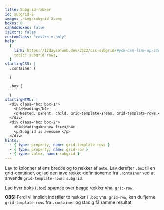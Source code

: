 ```yaml
---
title: Subgrid-rækker
id: subgrid-2
image: ./img/subgrid-2.png
boxes: 0
canAddBoxes: false
isExtra: false
customClass: "resize-x-only"
help:
  {
    link: https://12daysofweb.dev/2022/css-subgrid/#you-can-line-up-items-that-are-in-different-subgrids,
    topic: subgrid rows,
  }
startingCSS: |
  .container {

  }

  .box {
    
  }
startingHTML: |
  <div class="box box-1">
    <h4>Heading</h4>
    <p>Nested, parent, child, grid-template-areas, grid-template-rows.</p>
  </div>
  <div class="box box-2">
    <h4>Heading<br>new line</h4>
    <p>Subgrid is awesome.</p>
  </div>
hints:
  - { type: property, name: grid-template-rows }
  - { type: property, name: grid-row }
  - { type: value, name: subgrid }
---
```


Lav to kolonner af ens bredde og to rækker af `auto`. Lav derefter `.box` til en grid-container, og lad den arve række-definitionerne fra `.container` ved at anvende `grid-template-rows:` `subgrid`.

Lad hver boks (`.box`) spænde over begge rækker vha. `grid-row`.

**OBS!** Fordi vi implicit indstiller to rækker i `.box` vha. `grid-row`, kan du fjerne `grid-template-rows` fra `.container` og stadig få samme resultat.

